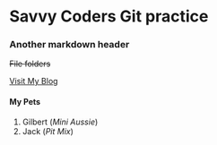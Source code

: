 # Savvy Coders Git practice

### Another markdown header

~~File folders~~

[Visit My Blog](ambientstl.com)

#### My Pets
1. Gilbert (_Mini Aussie_)
2. Jack (_Pit Mix_)